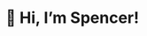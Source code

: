 # 👋 Hi, I’m Spencer!
<!---
spencermfreeman/spencermfreeman is a ✨ special ✨ repository because its `README.md` (this file) appears on your GitHub profile.
You can click the Preview link to take a look at your changes.
--->
